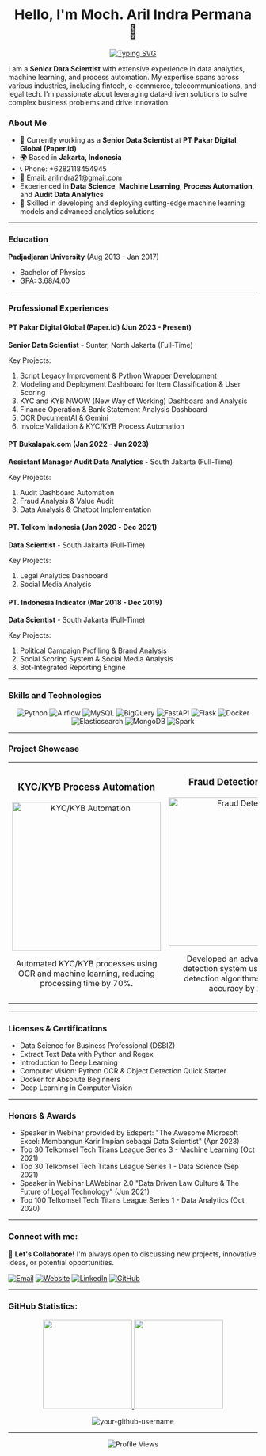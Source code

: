 <div align="center">

# **Hello, I'm Moch. Aril Indra Permana** 👋

[![Typing SVG](https://readme-typing-svg.demolab.com?font=Fira+Code&pause=1000&color=2596BE&center=true&vCenter=true&width=435&lines=Senior+Data+Scientist;Machine+Learning+Expert;Process+Automation+Specialist;Innovator+in+Data-Driven+Solutions)](https://git.io/typing-svg)

</div>

I am a **Senior Data Scientist** with extensive experience in data analytics, machine learning, and process automation. My expertise spans across various industries, including fintech, e-commerce, telecommunications, and legal tech. I'm passionate about leveraging data-driven solutions to solve complex business problems and drive innovation.

### About Me
- 🔭 Currently working as a **Senior Data Scientist** at **PT Pakar Digital Global (Paper.id)**
- 🌍 Based in **Jakarta, Indonesia**
- 📞 Phone: +6282118454945
- 📧 Email: arilindra21@gmail.com
-  Experienced in **Data Science**, **Machine Learning**, **Process Automation**, and **Audit Data Analytics**
- 🚀 Skilled in developing and deploying cutting-edge machine learning models and advanced analytics solutions

---

### Education
**Padjadjaran University** (Aug 2013 - Jan 2017)
- Bachelor of Physics
- GPA: 3.68/4.00

---

### Professional Experiences

#### PT Pakar Digital Global (Paper.id) (Jun 2023 - Present)
**Senior Data Scientist** - Sunter, North Jakarta (Full-Time)

Key Projects:
1. Script Legacy Improvement & Python Wrapper Development
2. Modeling and Deployment Dashboard for Item Classification & User Scoring
3. KYC and KYB NWOW (New Way of Working) Dashboard and Analysis
4. Finance Operation & Bank Statement Analysis Dashboard
5. OCR DocumentAI & Gemini
6. Invoice Validation & KYC/KYB Process Automation

#### PT Bukalapak.com (Jan 2022 - Jun 2023)
**Assistant Manager Audit Data Analytics** - South Jakarta (Full-Time)

Key Projects:
1. Audit Dashboard Automation
2. Fraud Analysis & Value Audit
3. Data Analysis & Chatbot Implementation

#### PT. Telkom Indonesia (Jan 2020 - Dec 2021)
**Data Scientist** - South Jakarta (Full-Time)

Key Projects:
1. Legal Analytics Dashboard
2. Social Media Analysis

#### PT. Indonesia Indicator (Mar 2018 - Dec 2019)
**Data Scientist** - South Jakarta (Full-Time)

Key Projects:
1. Political Campaign Profiling & Brand Analysis
2. Social Scoring System & Social Media Analysis
3. Bot-Integrated Reporting Engine

---

### Skills and Technologies

<p align="center">
  <img src="https://img.shields.io/badge/Python-3776AB?style=for-the-badge&logo=python&logoColor=white" alt="Python"/>
  <img src="https://img.shields.io/badge/Airflow-017CEE?style=for-the-badge&logo=apache-airflow&logoColor=white" alt="Airflow"/>
  <img src="https://img.shields.io/badge/MySQL-4479A1?style=for-the-badge&logo=mysql&logoColor=white" alt="MySQL"/>
  <img src="https://img.shields.io/badge/BigQuery-4285F4?style=for-the-badge&logo=google-cloud&logoColor=white" alt="BigQuery"/>
  <img src="https://img.shields.io/badge/FastAPI-009688?style=for-the-badge&logo=fastapi&logoColor=white" alt="FastAPI"/>
  <img src="https://img.shields.io/badge/Flask-000000?style=for-the-badge&logo=flask&logoColor=white" alt="Flask"/>
  <img src="https://img.shields.io/badge/Docker-2496ED?style=for-the-badge&logo=docker&logoColor=white" alt="Docker"/>
  <img src="https://img.shields.io/badge/Elasticsearch-005571?style=for-the-badge&logo=elasticsearch&logoColor=white" alt="Elasticsearch"/>
  <img src="https://img.shields.io/badge/MongoDB-47A248?style=for-the-badge&logo=mongodb&logoColor=white" alt="MongoDB"/>
  <img src="https://img.shields.io/badge/Apache%20Spark-E25A1C?style=for-the-badge&logo=apache-spark&logoColor=white" alt="Spark"/>
</p>

---

### Project Showcase

<table>
  <tr>
    <td width="50%">
      <h3 align="center">KYC/KYB Process Automation</h3>
      <p align="center">
        <a href="https://github.com/your-username/kyc-kyb-automation" target="_blank">
          <img src="https://via.placeholder.com/300x200?text=KYC/KYB+Automation" width="300" alt="KYC/KYB Automation">
        </a>
      </p>
      <p align="center">
        Automated KYC/KYB processes using OCR and machine learning, reducing processing time by 70%.
      </p>
    </td>
    <td width="50%">
      <h3 align="center">Fraud Detection System</h3>
      <p align="center">
        <a href="https://github.com/your-username/fraud-detection" target="_blank">
          <img src="https://via.placeholder.com/300x200?text=Fraud+Detection" width="300" alt="Fraud Detection">
        </a>
      </p>
      <p align="center">
        Developed an advanced fraud detection system using anomaly detection algorithms, improving accuracy by 25%.
      </p>
    </td>
  </tr>
</table>

---

### Licenses & Certifications
- Data Science for Business Professional (DSBIZ)
- Extract Text Data with Python and Regex
- Introduction to Deep Learning
- Computer Vision: Python OCR & Object Detection Quick Starter
- Docker for Absolute Beginners
- Deep Learning in Computer Vision

---

### Honors & Awards
- Speaker in Webinar provided by Edspert: "The Awesome Microsoft Excel: Membangun Karir Impian sebagai Data Scientist" (Apr 2023)
- Top 30 Telkomsel Tech Titans League Series 3 - Machine Learning (Oct 2021)
- Top 30 Telkomsel Tech Titans League Series 1 - Data Science (Sep 2021)
- Speaker in Webinar LAWebinar 2.0 "Data Driven Law Culture & The Future of Legal Technology" (Jun 2021)
- Top 100 Telkomsel Tech Titans League Series 1 - Data Analytics (Oct 2020)

---

### Connect with me:

🔗 **Let's Collaborate!** I'm always open to discussing new projects, innovative ideas, or potential opportunities.

<p align="left">
  <a href="mailto:arilindra21@gmail.com" target="blank"><img align="center" src="https://img.shields.io/badge/Gmail-D14836?style=for-the-badge&logo=gmail&logoColor=white" alt="Email" /></a>
  <a href="[https://your-portfolio-website.com](https://porfolio-tau-rouge.vercel.app/)" target="blank"><img align="center" src="https://img.shields.io/badge/Website-4285F4?style=for-the-badge&logo=google-chrome&logoColor=white" alt="Website" /></a>
  <a href="[https://www.linkedin.com/in/your-linkedin-profile](https://www.linkedin.com/in/moch-aril-indra-permana-52887b138/)" target="blank"><img align="center" src="https://img.shields.io/badge/LinkedIn-0077B5?style=for-the-badge&logo=linkedin&logoColor=white" alt="LinkedIn" /></a>
  <a href="[https://github.com/your-github-username](https://github.com/Mocharil)" target="blank"><img align="center" src="https://img.shields.io/badge/GitHub-100000?style=for-the-badge&logo=github&logoColor=white" alt="GitHub" /></a>
</p>

---

### GitHub Statistics:

<p align="center">
<a href="https://github.com/your-github-username">
  <img height="180em" src="https://github-readme-stats-eight-theta.vercel.app/api?username=your-github-username&show_icons=true&theme=algolia&include_all_commits=true&count_private=true"/>
  <img height="180em" src="https://github-readme-stats-eight-theta.vercel.app/api/top-langs/?username=your-github-username&layout=compact&langs_count=8&theme=algolia"/>
</a>
</p>

<p align="center">
  <img src="https://github-readme-streak-stats.herokuapp.com/?user=your-github-username&theme=algolia" alt="your-github-username" />
</p>

---

<p align="center">
  <img src="https://komarev.com/ghpvc/?username=your-github-username&label=Profile%20views&color=0e75b6&style=flat" alt="Profile Views" />
</p>
